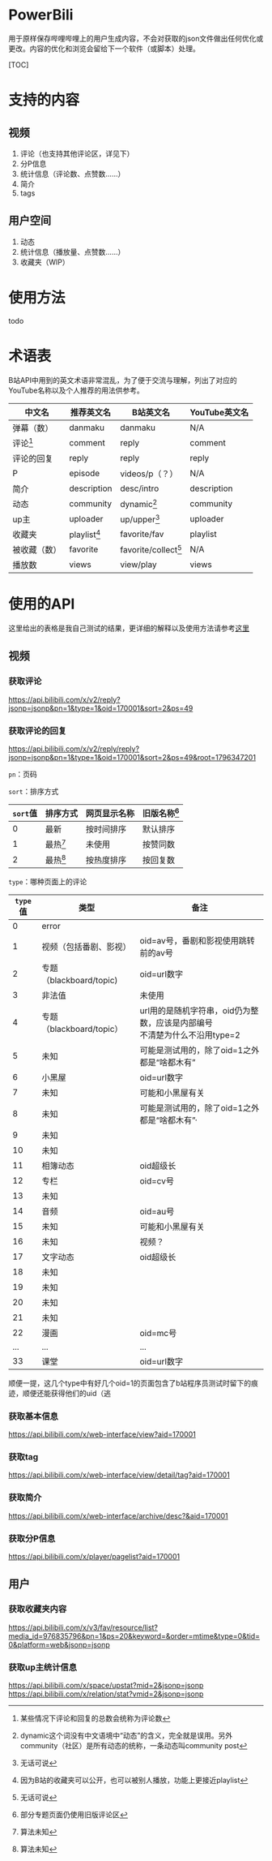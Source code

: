 # PowerBili
用于原样保存哔哩哔哩上的用户生成内容，不会对获取的json文件做出任何优化或更改。内容的优化和浏览会留给下一个软件（或脚本）处理。

[TOC]

# 支持的内容

## 视频

1. 评论（也支持其他评论区，详见下）
2. 分P信息
3. 统计信息（评论数、点赞数……）
4. 简介
5. tags

## 用户空间

1. 动态
2. 统计信息（播放量、点赞数……）
3. 收藏夹（WIP）

# 使用方法
todo

# 术语表
B站API中用到的英文术语非常混乱，为了便于交流与理解，列出了对应的YouTube名称以及个人推荐的用法供参考。

中文名|推荐英文名|B站英文名|YouTube英文名
-|-|-|-
弹幕（数）|danmaku|danmaku|N/A
评论[^注1]|comment|reply|comment
评论的回复|reply|reply|reply
P|episode|videos/p（？）|N/A
简介|description|desc/intro|description
动态|community|dynamic[^注2]|community
up主|uploader|up/upper[^注3]|uploader
收藏夹|playlist[^注4]|favorite/fav|playlist
被收藏（数）|favorite|favorite/collect[^注3]|N/A
播放数|views|view/play|views
[^注1]: 某些情况下评论和回复的总数会统称为评论数
[^注2]: dynamic这个词没有中文语境中“动态”的含义，完全就是误用。另外community（社区）是所有动态的统称，一条动态叫community post
[^注3]: 无话可说
[^注4]: 因为B站的收藏夹可以公开，也可以被别人播放，功能上更接近playlist

# 使用的API
这里给出的表格是我自己测试的结果，更详细的解释以及使用方法请参考[这里](https://github.com/SocialSisterYi/bilibili-API-collect/blob/master/comment/list.md)

## 视频
### 获取评论
https://api.bilibili.com/x/v2/reply?jsonp=jsonp&pn=1&type=1&oid=170001&sort=2&ps=49

### 获取评论的回复
https://api.bilibili.com/x/v2/reply/reply?jsonp=jsonp&pn=1&type=1&oid=170001&sort=2&ps=49&root=1796347201

`pn`：页码

`sort`：排序方式

`sort`值|排序方式|网页显示名称|旧版名称[^注5]
-|-|-|-
0|最新|按时间排序|默认排序
1|最热[^注6]|未使用|按赞同数
2|最热[^注6]|按热度排序|按回复数

[^注5]: 部分专题页面仍使用旧版评论区
[^注6]: 算法未知

`type`：哪种页面上的评论

`type`值|类型|备注
-|-|-
0|error|
1|视频（包括番剧、影视）|oid=av号，番剧和影视使用跳转前的av号
2|专题（blackboard/topic)|oid=url数字
3|非法值|未使用
4|专题（blackboard/topic）|url用的是随机字符串，oid仍为整数，应该是内部编号<br>不清楚为什么不沿用type=2
5|未知|可能是测试用的，除了oid=1之外都是“啥都木有”
6|小黑屋|oid=url数字
7|未知|可能和小黑屋有关
8|未知|可能是测试用的，除了oid=1之外都是“啥都木有”·
9|未知|
10|未知|
11|相簿动态|oid超级长
12|专栏|oid=cv号
13|未知|
14|音频|oid=au号
15|未知|可能和小黑屋有关
16|未知|视频？
17|文字动态|oid超级长
18|未知|
19|未知|
20|未知|
21|未知|
22|漫画|oid=mc号
...|...|...
33|课堂|oid=url数字

顺便一提，这几个type中有好几个oid=1的页面包含了b站程序员测试时留下的痕迹，顺便还能获得他们的uid（逃

### 获取基本信息
https://api.bilibili.com/x/web-interface/view?aid=170001

### 获取tag
https://api.bilibili.com/x/web-interface/view/detail/tag?aid=170001

### 获取简介
https://api.bilibili.com/x/web-interface/archive/desc?&aid=170001

### 获取分P信息
https://api.bilibili.com/x/player/pagelist?aid=170001

## 用户
### 获取收藏夹内容
https://api.bilibili.com/x/v3/fav/resource/list?media_id=976835796&pn=1&ps=20&keyword=&order=mtime&type=0&tid=0&platform=web&jsonp=jsonp

### 获取up主统计信息
https://api.bilibili.com/x/space/upstat?mid=2&jsonp=jsonp
https://api.bilibili.com/x/relation/stat?vmid=2&jsonp=jsonp